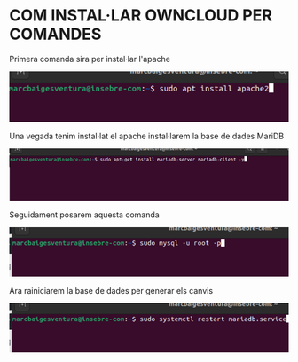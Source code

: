 # COM INSTAL·LAR OWNCLOUD PER COMANDES


Primera comanda sira per instal·lar l'apache

![alt text](apache2.png)

Una vegada tenim instal·lat el apache instal·larem la base de dades MariDB

![alt text](comanda3.png)

Seguidament posarem aquesta comanda

![alt text](comanda6.png)

Ara rainiciarem la base de dades per generar els canvis

![alt text](comanda5.png)

